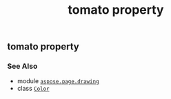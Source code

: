 ﻿---
title: tomato property
second_title: Aspose.Page for Python via .NET API References
description: 
type: docs
weight: 1500
url: /python-net/aspose.page.drawing/color/tomato/
is_root: false
---

## tomato property


### See Also
* module [`aspose.page.drawing`](../../)
* class [`Color`](/page/python-net/aspose.page.drawing/color)
